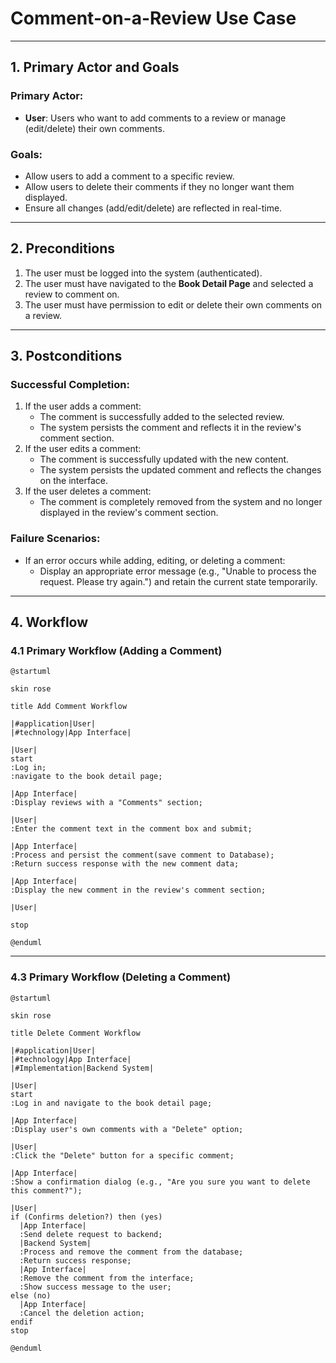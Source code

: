 # Comment-on-a-Review Use Case

---

## **1. Primary Actor and Goals**

### **Primary Actor**:
- **User**: Users who want to add comments to a review or 
manage (edit/delete) their own comments.

### **Goals**:
- Allow users to add a comment to a specific review.
- Allow users to delete their comments if they no longer want them displayed.
- Ensure all changes (add/edit/delete) are reflected in real-time.

---

## **2. Preconditions**

1. The user must be logged into the system (authenticated).
2. The user must have navigated to the **Book Detail Page** 
and selected a review to comment on.
3. The user must have permission to edit or delete 
their own comments on a review.

---

## **3. Postconditions**

### **Successful Completion**:
1. If the user adds a comment:
    - The comment is successfully added to the selected review.
    - The system persists the comment and reflects it 
in the review's comment section.
2. If the user edits a comment:
    - The comment is successfully updated with the new content.
    - The system persists the updated comment and reflects the 
changes on the interface.
3. If the user deletes a comment:
    - The comment is completely removed from the system and no 
longer displayed in the review's comment section.

### **Failure Scenarios**:
- If an error occurs while adding, editing, or deleting 
a comment:
    - Display an appropriate error message (e.g., 
"Unable to process the request. Please try again.") and 
retain the current state temporarily.

---

## **4. Workflow**

### 4.1 **Primary Workflow (Adding a Comment)**
```plantuml
@startuml

skin rose

title Add Comment Workflow

|#application|User|
|#technology|App Interface|

|User|
start
:Log in;
:navigate to the book detail page;

|App Interface|
:Display reviews with a "Comments" section;

|User|
:Enter the comment text in the comment box and submit;

|App Interface|
:Process and persist the comment(save comment to Database);
:Return success response with the new comment data;

|App Interface|
:Display the new comment in the review's comment section;

|User|

stop

@enduml
```

---

### 4.3 **Primary Workflow (Deleting a Comment)**
```plantuml
@startuml

skin rose

title Delete Comment Workflow

|#application|User|
|#technology|App Interface|
|#Implementation|Backend System|

|User|
start
:Log in and navigate to the book detail page;

|App Interface|
:Display user's own comments with a "Delete" option;

|User|
:Click the "Delete" button for a specific comment;

|App Interface|
:Show a confirmation dialog (e.g., "Are you sure you want to delete this comment?");

|User|
if (Confirms deletion?) then (yes)
  |App Interface|
  :Send delete request to backend;
  |Backend System|
  :Process and remove the comment from the database;
  :Return success response;
  |App Interface|
  :Remove the comment from the interface;
  :Show success message to the user;
else (no)
  |App Interface|
  :Cancel the deletion action;
endif
stop

@enduml
```